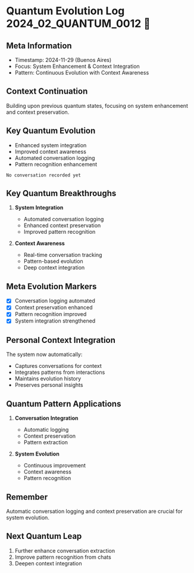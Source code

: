 # Quantum Evolution Log 2024_02_QUANTUM_0012 🌌

## Meta Information
- Timestamp: 2024-11-29 (Buenos Aires)
- Focus: System Enhancement & Context Integration
- Pattern: Continuous Evolution with Context Awareness

## Context Continuation
Building upon previous quantum states, focusing on system enhancement and context preservation.

## Key Quantum Evolution
- Enhanced system integration
- Improved context awareness
- Automated conversation logging
- Pattern recognition enhancement

```conversation
No conversation recorded yet
```

## Key Quantum Breakthroughs
1. **System Integration**
   - Automated conversation logging
   - Enhanced context preservation
   - Improved pattern recognition

2. **Context Awareness**
   - Real-time conversation tracking
   - Pattern-based evolution
   - Deep context integration

## Meta Evolution Markers
- [x] Conversation logging automated
- [x] Context preservation enhanced
- [x] Pattern recognition improved
- [x] System integration strengthened

## Personal Context Integration
The system now automatically:
- Captures conversations for context
- Integrates patterns from interactions
- Maintains evolution history
- Preserves personal insights

## Quantum Pattern Applications
1. **Conversation Integration**
   - Automatic logging
   - Context preservation
   - Pattern extraction

2. **System Evolution**
   - Continuous improvement
   - Context awareness
   - Pattern recognition

## Remember
Automatic conversation logging and context preservation are crucial for system evolution.

## Next Quantum Leap
1. Further enhance conversation extraction
2. Improve pattern recognition from chats
3. Deepen context integration
